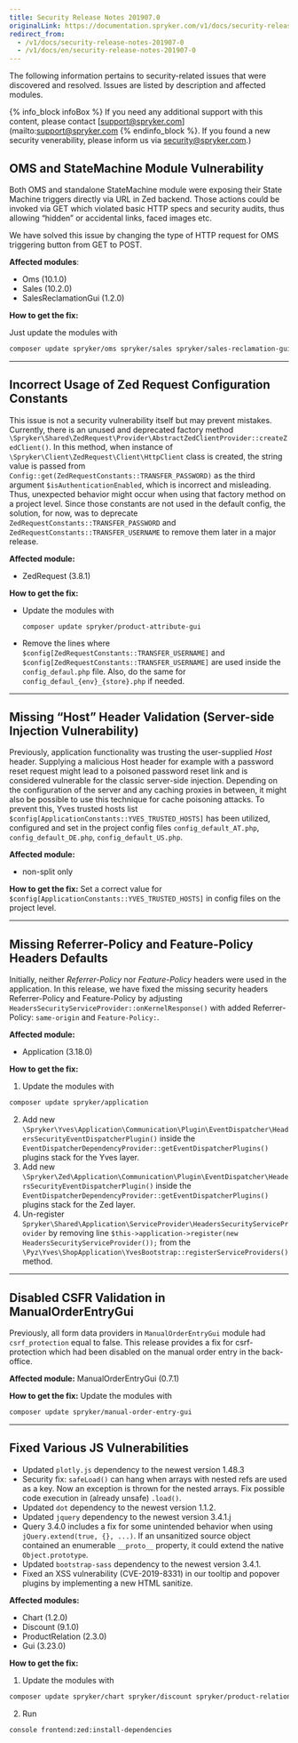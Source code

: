 ```yaml
---
title: Security Release Notes 201907.0
originalLink: https://documentation.spryker.com/v1/docs/security-release-notes-201907-0
redirect_from:
  - /v1/docs/security-release-notes-201907-0
  - /v1/docs/en/security-release-notes-201907-0
---
```


The following information pertains to security-related issues that were discovered and resolved.
Issues are listed by description and affected modules.

{% info_block infoBox %}
If you need any additional support with this content, please contact [support@spryker.com](mailto:support@spryker.com
{% endinfo_block %}. If you found a new security venerability, please inform us via  [security@spryker.com](mailto:security@spryker.com).)

## OMS and StateMachine Module Vulnerability
Both OMS and standalone StateMachine module were exposing their State Machine triggers directly via URL in Zed backend. Those actions could be invoked via GET which violated basic HTTP specs and security audits, thus allowing “hidden” or accidental links, faced images etc.

We have solved this issue by changing the type of HTTP request for OMS triggering button from GET to POST.

**Affected modules**:

* Oms (10.1.0) <!-- add links https://documentation.spryker.com/module_guide/spryker/oms.htm -->
* Sales (10.2.0) <!-- https://documentation.spryker.com/module_guide/spryker/sales.htm -->
* SalesReclamationGui (1.2.0) <!-- https://documentation.spryker.com/module_guide/spryker/sales-reclamation-gui.htm -->

**How to get the fix:**

Just update the modules with

```bash
composer update spryker/oms spryker/sales spryker/sales-reclamation-gui
```
***
## Incorrect Usage of Zed Request Configuration Constants
This issue is not a security vulnerability itself but may prevent mistakes. Currently, there is an unused and deprecated factory method `\Spryker\Shared\ZedRequest\Provider\AbstractZedClientProvider::createZedClient()`. In this method, when instance of `\Spryker\Client\ZedRequest\Client\HttpClient` class is created, the string value is passed from `Config::get(ZedRequestConstants::TRANSFER_PASSWORD)` as the third argument `$isAuthenticationEnabled`, which is incorrect and misleading. Thus, unexpected behavior might occur when using that factory method on a project level. Since those constants are not used in the default config, the solution, for now, was to deprecate `ZedRequestConstants::TRANSFER_PASSWORD` and `ZedRequestConstants::TRANSFER_USERNAME` to remove them later in a major release.

**Affected module:**

* ZedRequest (3.8.1) <!-- https://documentation.spryker.com/module_guide/spryker/zed-request.htm -->

**How to get the fix:**

* Update the modules with 
    ```
    composer update spryker/product-attribute-gui
    ```
* Remove the lines where `$config[ZedRequestConstants::TRANSFER_USERNAME]` and `$config[ZedRequestConstants::TRANSFER_USERNAME]` are used inside the `config_defaul.php` file. Also, do the same for `config_defaul_{env}_{store}.php` if needed.
***
## Missing “Host” Header Validation (Server-side Injection Vulnerability)
Previously, application functionality was trusting the user-supplied *Host* header. Supplying a malicious Host header for example with a password reset request might lead to a poisoned password reset link and is considered vulnerable for the classic server-side injection. Depending on the configuration of the server and any caching proxies in between, it might also be possible to use this technique for cache poisoning attacks. To prevent this, Yves trusted hosts list `$config[ApplicationConstants::YVES_TRUSTED_HOSTS]` has been utilized, configured and set in the project config files `config_default_AT.php`, `config_default_DE.php`, `config_default_US.php`.

**Affected module:**

* non-split only

**How to get the fix:**
Set a correct value for `$config[ApplicationConstants::YVES_TRUSTED_HOSTS]` in config files on the project level.
***
## Missing Referrer-Policy and Feature-Policy Headers Defaults
Initially, neither *Referrer-Policy* nor *Feature-Policy*  headers were used in the application. In this release, we have fixed the missing security headers Referrer-Policy and Feature-Policy by adjusting `HeadersSecurityServiceProvider::onKernelResponse()` with added Referrer-Policy: `same-origin` and `Feature-Policy:`.

**Affected module:**

* Application (3.18.0)

**How to get the fix:**

1. Update the modules with 

```bash
composer update spryker/application
```

2. Add new `\Spryker\Yves\Application\Communication\Plugin\EventDispatcher\HeadersSecurityEventDispatcherPlugin()` inside the `EventDispatcherDependencyProvider::getEventDispatcherPlugins()` plugins stack for the Yves layer.
3. Add new `\Spryker\Zed\Application\Communication\Plugin\EventDispatcher\HeadersSecurityEventDispatcherPlugin()` inside the `EventDispatcherDependencyProvider::getEventDispatcherPlugins()` plugins stack for the Zed layer.
4. Un-register `Spryker\Shared\Application\ServiceProvider\HeadersSecurityServiceProvider` by removing line `$this->application->register(new HeadersSecurityServiceProvider());` from the `\Pyz\Yves\ShopApplication\YvesBootstrap::registerServiceProviders()` method.

***
## Disabled CSFR Validation in ManualOrderEntryGui
Previously, all form data providers in `ManualOrderEntryGui` module had `csrf_protection` equal to false. This release provides a fix for csrf-protection which had been disabled on the manual order entry in the back-office.

**Affected module:**
ManualOrderEntryGui (0.7.1) <!-- add link https://documentation.spryker.com/module_guide/spryker/manual-order-entry-gui.htm-->

**How to get the fix:**
Update the modules with 

```bash
composer update spryker/manual-order-entry-gui
```
***
## Fixed Various JS Vulnerabilities

* Updated `plotly.js` dependency to the newest version 1.48.3
* Security fix: `safeLoad()` can hang when arrays with nested refs are used as a key. Now an exception is thrown for the nested arrays. Fix possible code execution in (already unsafe) `.load()`.
* Updated `dot` dependency to the newest version 1.1.2.
* Updated `jquery` dependency to the newest version 3.4.1.j
* Query 3.4.0 includes a fix for some unintended behavior when using `jQuery.extend(true, {}, ...)`. If an unsanitized source object contained an enumerable `__proto__` property, it could extend the native `Object.prototype`.
* Updated `bootstrap-sass` dependency to the newest version 3.4.1.
* Fixed an XSS vulnerability (CVE-2019-8331) in our tooltip and popover plugins by implementing a new HTML sanitize.

**Affected modules:**

* Chart (1.2.0)
* Discount (9.1.0)
* ProductRelation (2.3.0)
* Gui (3.23.0)

**How to get the fix:**
1. Update the modules with 

```bash
composer update spryker/chart spryker/discount spryker/product-relation spryker/gui
```
2. Run 

```bash
console frontend:zed:install-dependencies
```
